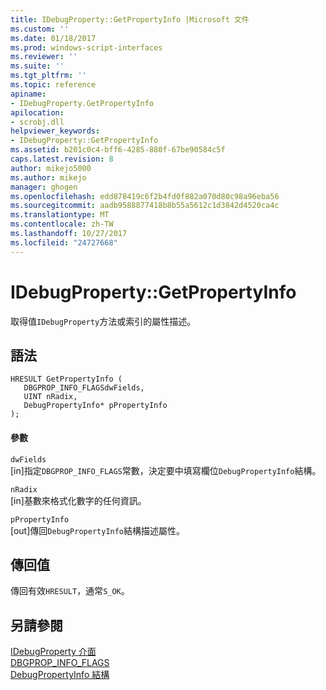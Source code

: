 ```yaml
---
title: IDebugProperty::GetPropertyInfo |Microsoft 文件
ms.custom: ''
ms.date: 01/18/2017
ms.prod: windows-script-interfaces
ms.reviewer: ''
ms.suite: ''
ms.tgt_pltfrm: ''
ms.topic: reference
apiname:
- IDebugProperty.GetPropertyInfo
apilocation:
- scrobj.dll
helpviewer_keywords:
- IDebugProperty::GetPropertyInfo
ms.assetid: b201c0c4-bff6-4285-880f-67be90584c5f
caps.latest.revision: 8
author: mikejo5000
ms.author: mikejo
manager: ghogen
ms.openlocfilehash: edd878419c6f2b4fd0f882a070d80c98a96eba56
ms.sourcegitcommit: aadb9588877418b8b55a5612c1d3842d4520ca4c
ms.translationtype: MT
ms.contentlocale: zh-TW
ms.lasthandoff: 10/27/2017
ms.locfileid: "24727668"
---
```

# <a name="idebugpropertygetpropertyinfo"></a>IDebugProperty::GetPropertyInfo
取得值`IDebugProperty`方法或索引的屬性描述。  
  
## <a name="syntax"></a>語法  
  
```  
HRESULT GetPropertyInfo (  
   DBGPROP_INFO_FLAGSdwFields,  
   UINT nRadix,  
   DebugPropertyInfo* pPropertyInfo  
);  
```  
  
#### <a name="parameters"></a>參數  
 `dwFields`  
 [in]指定`DBGPROP_INFO_FLAGS`常數，決定要中填寫欄位`DebugPropertyInfo`結構。  
  
 `nRadix`  
 [in]基數來格式化數字的任何資訊。  
  
 `pPropertyInfo`  
 [out]傳回`DebugPropertyInfo`結構描述屬性。  
  
## <a name="return-value"></a>傳回值  
 傳回有效`HRESULT`，通常`S_OK`。  
  
## <a name="see-also"></a>另請參閱  
 [IDebugProperty 介面](../../winscript/reference/idebugproperty-interface.md)   
 [DBGPROP_INFO_FLAGS](../../winscript/reference/dbgprop-info-flags.md)   
 [DebugPropertyInfo 結構](../../winscript/reference/debugpropertyinfo-structure.md)